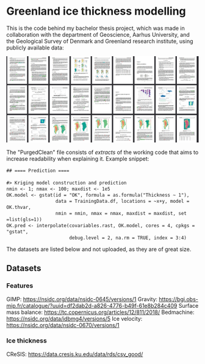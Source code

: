 ﻿# Greenland ice thickness modelling

This is the code behind my bachelor thesis project, which was made in collaboration with the department of Geoscience, Aarhus University, and the Geological Survey of Denmark and Greenland research institute, using publicly available data:

![Thesis](thesis.jpg)

The "PurgedClean" file consists of *extracts* of the working code that aims to increase readability when explaining it. Example snippet:

```
## ==== Prediction ====

#> Kriging model construction and prediction
nmin <- 1; nmax <- 100; maxdist <- 1e5
OK.model <- gstat(id = "OK", formula = as.formula("Thickness ~ 1"), 
                  data = TrainingData.df, locations = ~x+y, model = OK.thvar, 
                  nmin = nmin, nmax = nmax, maxdist = maxdist, set =list(gls=1))
OK.pred <- interpolate(covariables.rast, OK.model, cores = 4, cpkgs = "gstat", 
                       debug.level = 2, na.rm = TRUE, index = 3:4)
```

The datasets are listed below and not uploaded, as they are of great size.

## Datasets

### Features

GIMP: https://nsidc.org/data/nsidc-0645/versions/1
Gravity: https://bgi.obs-mip.fr/catalogue/?uuid=df2dab2d-a826-4776-b49f-61e8b284c409
Surface mass balance: https://tc.copernicus.org/articles/12/811/2018/
Bedmachine: https://nsidc.org/data/idbmg4/versions/5
Ice velocity: https://nsidc.org/data/nsidc-0670/versions/1

### Ice thickness

CReSIS: https://data.cresis.ku.edu/data/rds/csv_good/